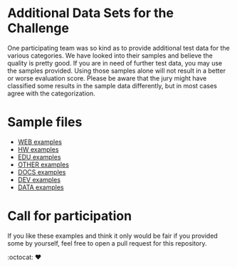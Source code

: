 # Additional Data Sets for the Challenge

One participating team was so kind as to provide additional test data for the various categories.
We have looked into their samples and believe the quality is pretty good.
If you are in need of further test data, you may use the samples provided.
Using those samples alone will not result in a better or worse evaluation score.
Please be aware that the jury might have classified some results in the sample data differently, but in most cases agree with the categorization.

# Sample files

- [WEB examples](WEB.txt)
- [HW examples](WEB.txt)
- [EDU examples](EDU.txt)
- [OTHER examples](OTHER.txt)
- [DOCS examples](DOCS.txt)
- [DEV examples](DEV.txt)
- [DATA examples](DATA.txt)

# Call for participation

If you like these examples and think it only would be fair if you provided some by yourself, feel free to open a pull request for this repository.

:octocat: :heart:
